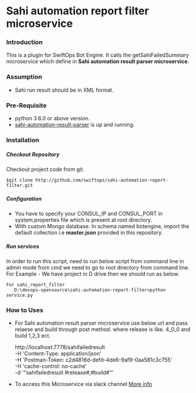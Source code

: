 # Sahi automation report filter microservice
### Introduction
This is a plugin for SwiftOps Bot Engine. It calls the getSahiFailedSummary microservice which define in **Sahi automation result parser microservice**.

### Assumption
* Sahi run result should be in XML format.

### Pre-Requisite
* python 3.6.0 or above version.
* [sahi-automation-result-parser](https://github.com/swiftops/sahi-automation-result-parser.git) is up and running.

### Installation
##### Checkout Repository
Checkout project code from git.
```
$git clone http://github.com/swiftops/sahi-automation-report-filter.git
```
##### Configuration
* You have to specify your CONSUL_IP and CONSUL_PORT in system.properties file which is present at root directory.
* With custom Mongo database.
 In schema named botengine, import the default collection i.e **master.json** provided in this repository.

##### Run services
In order to run this script, need to run below script from command line in admin mode
from cmd we need to go to root directory from command line. For Example -
We have project in D drive then we should run as below.

```
For sahi_report_filter
   D:\devops-opensource\sahi-automation-report-filter>python service.py
```  
### How to Uses
* For Sahi automation result parser microservice use below url and pass relaese and build through post method. where release is like. 4_0_0 and build 1,2,3 ect.

   http://localhost:7778/sahifailedresult \
  -H 'Content-Type: application/json' \
  -H 'Postman-Token: c2d4816d-defd-4de6-9af9-0aa581c3c755' \
  -H 'cache-control: no-cache' \
  -d '"sahifailedresult #release#;#build#"'

* To access this Microservice via slack channel [More info](https://github.com/swiftops/slack-service.git)